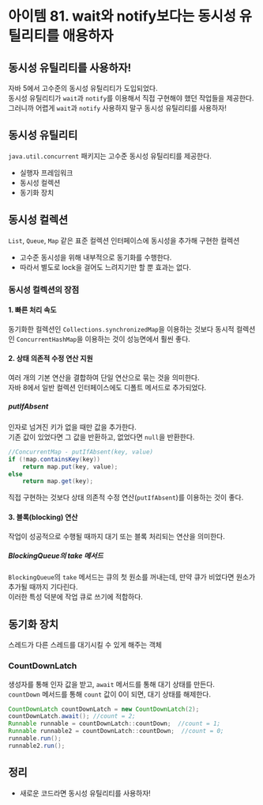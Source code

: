 # 아이템 81. wait와 notify보다는 동시성 유틸리티를 애용하자

## 동시성 유틸리티를 사용하자!

자바 5에서 고수준의 동시성 유틸리티가 도입되었다.  
동시성 유틸리티가 `wait`과 `notify`를 이용해서 직접 구현해야 했던 작업들을 제공한다.  
그러니까 어렵게 `wait`과 `notify` 사용하지 말구 동시성 유틸리티를 사용하자!

## 동시성 유틸리티

`java.util.concurrent` 패키지는 고수준 동시성 유틸리티를 제공한다.
- 실행자 프레임워크
- 동시성 컬렉션
- 동기화 장치

## 동시성 컬렉션

`List`, `Queue`, `Map` 같은 표준 컬렉션 인터페이스에 동시성을 추가해 구현한 컬렉션
- 고수준 동시성을 위해 내부적으로 동기화를 수행한다.
- 따라서 별도로 lock을 걸어도 느려지기만 할 뿐 효과는 없다.

### 동시성 컬렉션의 장점

#### 1. 빠른 처리 속도

동기화한 컬렉션인 `Collections.synchronizedMap`을 이용하는 것보다 동시적 컬렉션인 `ConcurrentHashMap`을 이용하는 것이 성능면에서 훨씬 좋다.

#### 2. 상태 의존적 수정 연산 지원

여러 개의 기본 연산을 결합하여 단일 연산으로 묶는 것을 의미한다.  
자바 8에서 일반 컬렉션 인터페이스에도 디폴트 메서드로 추가되었다.

##### putIfAbsent

인자로 넘겨진 키가 없을 때만 값을 추가한다.  
기존 값이 있었다면 그 값을 반환하고, 없었다면 `null`을 반환한다.

```java
//ConcurrentMap - putIfAbsent(key, value)
if (!map.containsKey(key))
    return map.put(key, value);
else
    return map.get(key);
```

직접 구현하는 것보다 상태 의존적 수정 연산(`putIfAbsent`)를 이용하는 것이 좋다.

#### 3. 블록(blocking) 연산

작업이 성공적으로 수행될 때까지 대기 또는 블록 처리되는 연산을 의미한다.

##### BlockingQueue의 take 메서드

`BlockingQueue`의 `take` 메서드는 큐의 첫 원소를 꺼내는데, 만약 큐가 비었다면 원소가 추가될 때까지 기다린다.  
이러한 특성 덕분에 작업 큐로 쓰기에 적합하다.

## 동기화 장치

스레드가 다른 스레드를 대기시킬 수 있게 해주는 객체

### CountDownLatch

생성자를 통해 인자 값을 받고, `await` 메서드를 통해 대기 상태를 만든다.  
`countDown` 메서드를 통해 `count` 값이 0이 되면, 대기 상태를 해제한다.

```java
CountDownLatch countDownLatch = new CountDownLatch(2);
countDownLatch.await(); //count = 2;
Runnable runnable = countDownLatch::countDown;  //count = 1;
Runnable runnable2 = countDownLatch::countDown;  //count = 0;
runnable.run();
runnable2.run();
```

## 정리

- 새로운 코드라면 동시성 유틸리티를 사용하자!
